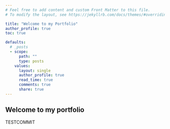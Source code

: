 ```yaml
---
# Feel free to add content and custom Front Matter to this file.
# To modify the layout, see https://jekyllrb.com/docs/themes/#overriding-theme-defaults

title: "Welcome to my Portfolio"
author_profile: true
toc: true

defaults:
  # _posts
  - scope:
      path: ""
      type: posts
    values:
      layout: single
      author_profile: true
      read_time: true
      comments: true
      share: true
---
```


## Welcome to my portfolio

TESTCOMMIT